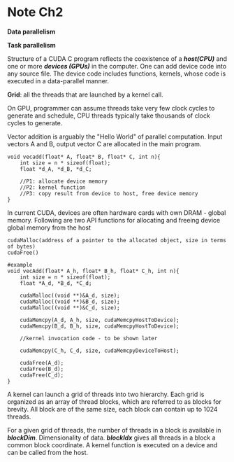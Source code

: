 # Note Ch2 
__Data parallelism__

__Task parallelism__

Structure of a CUDA C program reflects the coexistence of a ***host(CPU)*** and one or more ***devices (GPUs)*** in the computer. One can add device code into any source file. The device code includes functions, kernels, whose code is executed in a data-parallel manner.

__Grid__: all the threads that are launched by a kernel call.

On GPU, programmer can assume threads take very few clock cycles to generate and schedule, CPU threads typically take thousands of clock cycles to generate.

Vector addition is arguably the "Hello World" of parallel computation.
Input vectors A and B, output vector C are allocated in the main program.

```
void vecadd(float* A, float* B, float* C, int n){
	int size = n * sizeof(float);
	float *d_A, *d_B, *d_C;
	
	//P1: allocate device memory
	//P2: kernel function
	//P3: copy result from device to host, free device memory
}
```

In current CUDA, devices are often hardware cards with own DRAM - global memory. Following are two API functions for allocating and freeing device global memory from the host
```
cudaMalloc(address of a pointer to the allocated object, size in terms of bytes)
cudaFree()

#example
void vecAdd(float* A_h, float* B_h, float* C_h, int n){
	int size = n * sizeof(float);
	float *A_d, *B_d, *C_d;
	
	cudaMalloc((void **)&A_d, size);
	cudaMalloc((void **)&B_d, size);
	cudaMalloc((void **)&C_d, size);
	
	cudaMemcpy(A_d, A_h, size, cudaMemcpyHostToDevice);
	cudaMemcpy(B_d, B_h, size, cudaMemcpyHostToDevice);
	
	//kernel invocation code - to be shown later
	
	cudaMemcpy(C_h, C_d, size, cudaMemcpyDeviceToHost);
	
	cudaFree(A_d);
	cudaFree(B_d);
	cudaFree(C_d);
}
```

A kernel can launch a grid of threads into two hierarchy. Each grid is organized as an array of thread blocks, which are referred to as blocks for brevity. All block are of the same size, each block can contain up to 1024 threads.

For a given grid of threads, the number of threads in a block is available in ***blockDim***. Dimensionality of data. ***blockIdx*** gives all threads in a block a common block coordinate.
A kernel function is executed on a device and can be called from the host. 
